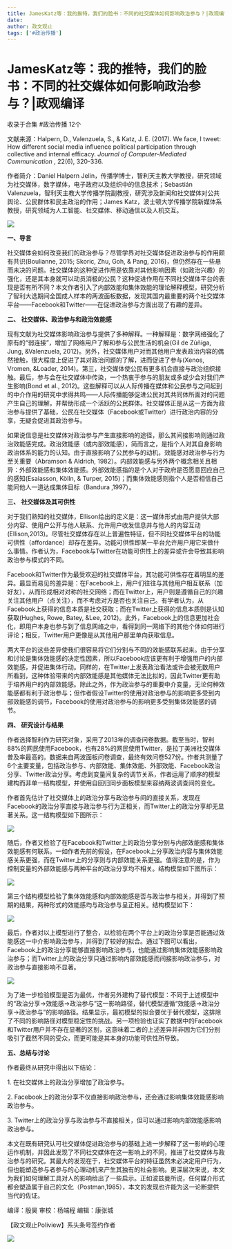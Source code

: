 ```yaml
---
title: JamesKatz等：我的推特，我们的脸书：不同的社交媒体如何影响政治参与？|政观编译
date: 
author: 政文观止
tags: ['#政治传播']
---
```

# JamesKatz等：我的推特，我们的脸书：不同的社交媒体如何影响政治参与？|政观编译


收录于合集 #政治传播 12个

文献来源：Halpern, D., Valenzuela, S., & Katz, J. E. (2017). We face, I tweet: How
different social media influence political participation through collective
and internal efficacy. _Journal of Computer-Mediated Communication_ , 22(6),
320-336.

  

作者简介：Daniel Halpern
Jelin，传播学博士，智利天主教大学教授，研究领域为社交媒体，数字媒体，电子政府以及组织中的信息技术；Sebastián
Valenzuela，智利天主教大学传播学院副教授，研究涉及新闻和社交媒体对公共舆论、公民群体和民主政治的作用；James
Katz，波士顿大学传播学院新媒体系教授，研究领域为人工智能、社交媒体、移动通信以及人机交互。

  

![](/images/335/2.jpeg)

  

  
  

  

  

  

 **一、导言**  

  

社交媒体会如何改变我们的政治参与？尽管学界对社交媒体促进政治参与的作用颇有共识(Boulianne, 2015; Skoric, Zhu, Goh, &
Pang,
2016)，但仍然存在一些悬而未决的问题。社交媒体的这种促进作用是依靠对其他影响因素（如政治兴趣）的强化，还是其本身就可以动员消极的公民？这种促进作用在不同社交媒体平台的表现是否有所不同？本文作者引入了内部效能和集体效能的理论解释模型，研究分析了智利大选期间全国成人样本的两波面板数据，发现其国内最重要的两个社交媒体平台——Facebook和Twitter——在促进政治参与方面出现了有趣的差异。

  

  

 **二、** **社交媒体、政治参与和政治效能感**

  

现有文献为社交媒体影响政治参与提供了多种解释。一种解释是：数字网络强化了原有的“弱连接”，增加了网络用户了解和参与公民生活的机会(Gil de
Zúñiga, Jung, &Valenzuela,
2012)。另外，社交媒体用户对而其他用户发表政治内容的偶然接触，很大程度上促进了其对政治问题的了解，进而促进了参与(Xenos, Vromen,
&Loader,
2014)。第三，社交媒体使公民有更多机会直接与政治组织接触。最后，参与会在社交媒体中传染，一个热衷于参与的朋友或多或少会对我们产生影响(Bond et
al.,
2012)。这些解释可以从人际传播在媒体和公民参与之间起到的中介作用的研究中求得共鸣——人际传播能够促进公民对其共同体所面对的问题产生自己的理解，并帮助形成一个活跃的公民群体。社交媒体正是从这一方面为政治参与提供了基础，公民在社交媒体（Facebook或Twitter）进行政治内容的分享，无疑会促进其政治参与。

  

如果说信息是社交媒体对政治参与产生直接影响的途径，那么其间接影响则通过政治效能感完成。政治效能感（或内部效能感），简而言之，是指个人对其自身影响政治体系的能力的认知。由于直接影响了公民参与的动机，效能感对政治参与行为至关重要（Abramson
& Aldrich,
1982）。内部效能感与另外两个概念相关且相异：外部效能感和集体效能感。外部效能感指的是个人对于政府是否愿意回应自己的感知(Esaiasson,
Kölln, & Turper, 2015)；而集体效能感则指个人是否相信自己能同他人一道达成集体目标（Bandura ,1997）。

  

  

 **三、** **社交媒体及其可供性**

  

对于我们熟知的社交媒体，Ellison给出的定义是：这一媒体形式由用户提供大部分内容、使用户公开与他人联系、允许用户收发信息并与他人的内容互动(Ellison,2013)。尽管社交媒体存在以上普遍性特征，但不同社交媒体平台的功能可供性（affordance）却存在差异。功能可供性即某一平台允许用户用它来做什么事情。作者认为，Facebook与Twitter在功能可供性上的差异或许会导致其影响政治参与模式的不同。  

  

Facebook和Twitter作为最受欢迎的社交媒体平台，其功能可供性存在着明显的差异。最显而易见的差异是：在Facebook上，用户们往往与其他用户相互联系（加好友），从而形成相对对称的社交网络；而在Twitter上，用户则是遵循自己的兴趣关注其他用户（点关注），而不考虑对方是否也关注自己。有学者认为，从Facebook上获得的信息本质是社交获取；而在Twitter上获得的信息本质则是认知获取(Hughes,
Rowe, Batey, &Lee,
2012)。此外，Facebook上的信息更加社会化，即用户本身也参与到了信息网络之中，看得到同一网络下的其他个体如何进行评论；相反，Twitter用户更像是从其他用户那里单向获取信息。

  

两大平台的这些差异使我们很容易将它们分别与不同的效能感联系起来。由于分享和讨论是集体效能感的决定性因素，所以Facebook应该更有利于增强用户的内部效能感，并促进集体行动。同样的，在Twitter上发表政治看法或许会被无数用户所看到，这种体验带来的内部效能感是其他媒体无法比拟的，因此Twitter更有助于培养用户的内部效能感。除此之外，作为政治参与的重要中介变量，无论何种效能感都有利于政治参与；但作者假设Twitter的使用对政治参与的影响更多受到内部效能感的调节，Facebook的使用对政治参与的影响更多受到集体效能感的调节。

  

  

 **四、** **研究设计与结果**

  

作者选择智利作为研究对象，采用了2013年的调查问卷数据。截至当时，智利88%的网民使用Facebook，也有28%的网民使用Twitter，是拉丁美洲社交媒体普及率最高的。数据来自两波面板问卷调查，最终有效问卷527份。作者共测量了6个主要变量，包括政治参与、内部效能、集体效能、外部效能、Facebook政治分享、Twitter政治分享。考虑到变量间复杂的调节关系，作者运用了顺序的模型建构而非单一结构模型，并使用自回归同步面板模型来容纳两波调查间的变化。

  

作者首先估计了社交媒体上的政治分享与政治参与间的直接关系，发现在Facebook的政治分享直接与政治参与行为正相关，而Twitter上的政治分享却无显著关系。这一结构模型如下图所示：

![](/images/335/3.png)

随后，作者又检验了在Facebook和Twitter上的政治分享分别与内部效能感和集体效能感有何联系。一如作者先前的假设，在Facebook上分享政治内容与集体效能感关系更强，而在Twitter上的分享则与内部效能关系更强。值得注意的是，作为控制变量的外部效能感与两种平台的政治分享均不相关。结构模型如下图所示：

![](/images/335/4.png)

第三个结构模型检验了集体效能感和内部效能感是否与政治参与相关，并得到了预期的结果，两种形式的效能感均与政治参与呈正相关。结构模型如下：

![](/images/335/5.png)

最后，作者对以上模型进行了整合，以检验在两个平台上的政治分享是否能通过效能感这一中介影响政治参与，并得到了较好的拟合。通过下图可以看出，
Facebook上的政治分享能够直接影响政治参与，也能通过影响集体效能感影响政治参与；而Twitter上的政治分享只通过影响内部效能感而间接影响政治参与，对政治参与直接影响不显著。

![](/images/335/6.png)

为了进一步检验模型是否为最优，作者另外建构了替代模型：不同于上述模型中的“政治分享→效能感→政治参与”这一影响路径，替代模型遵循“效能感→政治分享→政治参与”的影响路径。结果显示，最初模型的拟合要优于替代模型，这排除了不同的影响路径对模型稳定性的挑战。另一项检验也证实了数据中的Facebook和Twitter用户并不存在显著的区别，这意味着二者的上述差异并非因为它们分别吸引了截然不同的受众，而更可能是其本身的功能可供性所导致。

  

  

 **五、总结与讨论**

  

作者最终从研究中得出以下结论：  

1\. 在社交媒体上的政治分享增加了政治参与。

2\. Facebook上的政治分享不仅直接影响政治参与，还会通过影响集体效能感影响政治参与。

3\. Twitter上的政治分享与政治参与不直接相关，但可以通过影响内部效能感影响政治参与。

  

本文在既有研究认可社交媒体促进政治参与的基础上进一步解释了这一影响的心理运作机制，并因此发现了不同社交媒体在这一影响上的不同，推进了社交媒体与政治参与的研究。其最大的发现在于，社交媒体平台的特征虽然未必决定用户行为，但也能塑造参与者参与的心理动机来产生其独有的社会影响。更深层次来说，本文为我们如何理解工具对人的影响给出了一些启示。正如波兹曼所说，任何媒介形式都会塑造属于自己的文化（Postman,1985），本文的发现也许能为这一论断提供当代的佐证。

  

  

编译：殷昊 审校：杨端程 编辑：康张城

【政文观止Poliview】系头条号签约作者

  

![](/images/335/7.jpeg)

  

